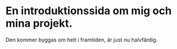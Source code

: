 # En introduktionssida om mig och mina projekt.
Den kommer byggas om helt i framtiden, är just nu halvfärdig.
